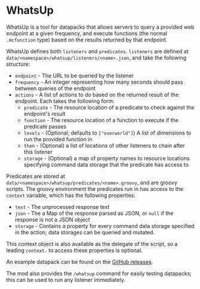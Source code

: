 # WhatsUp

WhatsUp is a tool for datapacks that allows servers to query a provided web endpoint at a given frequency, and execute
functions (the normal `.mcfunction` type) based on the results returned by that endpoint.

WhatsUp defines both `listeners` and `predicates`. `listeners` are defined at `data/<namespace>/whatsup/listeners/<name>.json`,
and take the following structure:

* `endpoint` - The URL to be queried by the listener
* `frequency` - An integer representing how many seconds should pass between queries of the endpoint
* `actions` - A list of actions to do based on the returned result of the endpoint. Each takes the following form:
  * `predicate` - The resource location of a predicate to check against the endpoint's result
  * `function` - The resource location of a function to execute if the predicate passes
  * `levels` - (Optional; defaults to `["overworld"]`) A list of dimensions to run the provided function in
  * `then` - (Optional) a list of locations of other listeners to chain after this listener
  * `storage` - (Optional) a map of property names to resource locations specifying command data storage that the predicate has access to

Predicates are stored at `data/<namespace>/whatsup/predicates/<name>.groovy`, and are groovy scripts. The groovy environment
the predicates run in has access to the `context` variable, which has the following properties:

* `text` - The unprocessed response text
* `json` - The a Map of the response parsed as JSON, or `null` if the response is not a JSON object
* `storage` - Contains a property for every command data storage specified in the action; data storages can be queried and mutated.

This context object is also available as the delegate of the script, so a leading `context.` to access these properties is optional.

An example datapack can be found on the [GitHub releases](https://github.com/lukebemish/whatsUp/releases).

The mod also provides the `/whatsup` command for easily testing datapacks; this can be used to run any listener immediately.
